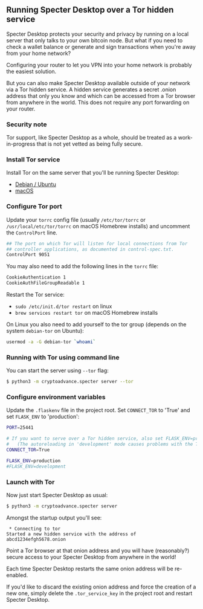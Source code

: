 ## Running Specter Desktop over a Tor hidden service

Specter Desktop protects your security and privacy by running on a local server that only talks to your own bitcoin node. But what if you need to check a wallet balance or generate and sign transactions when you're away from your home network?

Configuring your router to let you VPN into your home network is probably the easiest solution.

But you can also make Specter Desktop available outside of your network via a Tor hidden service. A hidden service generates a secret .onion address that only you know and which can be accessed from a Tor browser from anywhere in the world. This does not require any port forwarding on your router.

### Security note
Tor support, like Specter Desktop as a whole, should be treated as a work-in-progress that is not yet vetted as being fully secure.

### Install Tor service
Install Tor on the same server that you'll be running Specter Desktop:
* [Debian / Ubuntu](https://2019.www.torproject.org/docs/debian.html.en)
* [macOS](https://2019.www.torproject.org/docs/tor-doc-osx.html.en)

### Configure Tor port
Update your `torrc` config file (usually `/etc/tor/torrc` or `/usr/local/etc/tor/torrc` on macOS Homebrew installs) and uncomment the `ControlPort` line.
```sh
## The port on which Tor will listen for local connections from Tor
## controller applications, as documented in control-spec.txt.
ControlPort 9051
```

You may also need to add the following lines in the `torrc` file:

```sh
CookieAuthentication 1
CookieAuthFileGroupReadable 1
```

Restart the Tor service:
* `sudo /etc/init.d/tor restart` on linux
* `brew services restart tor` on macOS Homebrew installs

On Linux you also need to add yourself to the tor group (depends on the system `debian-tor` on Ubuntu):
```sh
usermod -a -G debian-tor `whoami`
```

### Running with Tor using command line

You can start the server using `--tor` flag:

```sh
$ python3 -m cryptoadvance.specter server --tor
```

### Configure environment variables

Update the `.flaskenv` file in the project root. Set `CONNECT_TOR` to 'True' and set `FLASK_ENV` to 'production':
```sh
PORT=25441

# If you want to serve over a Tor hidden service, also set FLASK_ENV=production.
#   (The autoreloading in 'development' mode causes problems with the Tor connector)
CONNECT_TOR=True

FLASK_ENV=production
#FLASK_ENV=development
```

### Launch with Tor

Now just start Specter Desktop as usual:

```sh
$ python3 -m cryptoadvance.specter server
```

Amongst the startup output you'll see:
```
 * Connecting to tor
Started a new hidden service with the address of abcd1234efgh5678.onion
```

Point a Tor browser at that onion address and you will have (reasonably?) secure access to your Specter Desktop from anywhere in the world!

Each time Specter Desktop restarts the same onion address will be re-enabled.

If you'd like to discard the existing onion address and force the creation of a new one, simply delete the `.tor_service_key` in the project root and restart Specter Desktop.
